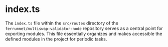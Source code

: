 # index.ts

The `index.ts` file within the `src/routes` directory of the `ferrumnet/multiswap-validator-node` repository serves as a central point for exporting modules. This file essentially organizes and makes accessible the defined modules in the project for periodic tasks.